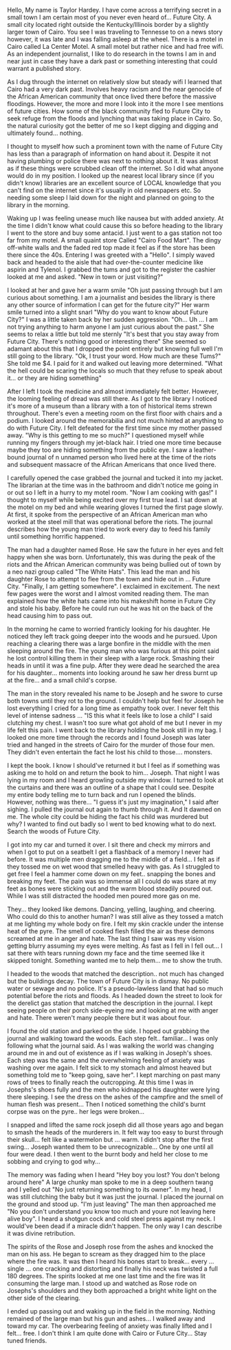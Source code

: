 Hello, My name is  Taylor Hardey. I have come across a terrifying secret in a small town I am certain most of you never even heard of... Future City. A small city located right outside the Kentucky/Illinois border by a slightly larger town of Cairo. You see I was traveling to Tennesse to on a news story however, it was late and I was falling asleep at the wheel. There is a motel in Cairo called La Center Motel. A small motel but rather nice and had free wifi. As an independent journalist, I like to do research in the towns I am in and near just in case they have a dark past or something interesting that could warrant a published story.

As I dug through the internet on relatively slow but steady wifi I learned that Cairo had a very dark past. Involves heavy racism and the near genocide of the African American community that once lived there before the massive floodings. However, the more and more  I look into it the more I see mentions of future cities. How some of the black community fled to Future City to seek refuge from the floods and lynching that was taking place in Cairo. So, the natural curiosity got the better of me so I kept digging and digging and ultimately found... nothing.

I thought to myself how such a prominent town with the name of Future City has less than a paragraph of information on hand about it. Despite it not having plumbing or police there was next to nothing about it. It was almost as if these things were scrubbed clean off the internet. So I did what anyone would do in my position. I looked up the nearest local library since (if you didn't know) libraries are an excellent source of LOCAL knowledge that you can't find on the internet since it's usually in old newspapers etc. So needing some sleep I laid down for the night and planned on going to the library in the morning.

Waking up I was feeling unease much like nausea but with added anxiety. At the time I didn't know what could cause this so before heading to the library I went to the store and buy some antacid. I just went to a gas station not too far from my motel. A small quaint store Called "Cairo Food Mart". The dingy off-white walls and the faded red top made it feel as if the store has been there since the 40s. Entering I was greeted with a "Hello". I simply waved back and headed to the aisle that had over-the-counter medicine like aspirin and Tylenol. I grabbed the tums and got to the register the cashier looked at me and asked. "New in town or just visiting?"

I looked at her and gave her a warm smile "Oh just passing through but I am curious about something. I am a journalist and besides the library is there any other source of information I can get for the future city?" Her warm smile turned into a slight snarl "Why do you want to know about Future City?" I was a little taken back by her sudden aggression. "Oh... Uh ... I am not trying anything to harm anyone I am just curious about the past." She seems to relax a little but told me sternly "It's best that you stay away from Future City. There's nothing good or interesting there" She seemed so adamant about this that I dropped the point entirely but knowing full well I'm still going to the library. "Ok, I trust your word. How much are these Tums?" She told me $4. I paid for it and walked out leaving more determined. "What the hell could be scaring the locals so much that they refuse to speak about it... or they are hiding something"

After I left I took the medicine and almost immediately felt better. However, the looming feeling of dread was still there. As I got to the library I noticed it's more of a museum than a library with a ton of historical items strewn throughout. There's even a meeting room on the first floor with chairs and a podium. I looked around the memorabilia and not much hinted at anything to do with Future City. I felt defeated for the first time since my mother passed away. "Why is this getting to me so much?" I questioned myself while running my fingers through my jet-black hair. I tried one more time because maybe they too are hiding something from the public eye. I saw a leather-bound journal of n unnamed person who lived here at the time of the riots and subsequent massacre of the African Americans that once lived there.

I carefully opened the case grabbed the journal and tucked it into my jacket. The librarian at the time was in the bathroom and didn't notice me going in or out so I left in a hurry to my motel room. "Now I am cooking with gas!" I thought to myself while being excited over my first true lead. I sat down at the motel on my bed and while wearing gloves I turned the first page slowly. At first, it spoke from the perspective of an African American man who worked at the steel mill that was operational before the riots. The journal describes how the young man tried to work every day to feed his family until something horrific happened.

The man had a daughter named Rose. He saw the future in her eyes and felt happy when she was born. Unfortunately, this was during the peak of the riots and the African American community was being bullied out of town by a neo nazi group called "The White Hats". This lead the man and his daughter Rose to attempt to flee from the town and hide out in ... Future City. "Finally, I am getting somewhere". I exclaimed in excitement. The next few pages were the worst and I almost vomited reading them. The man explained how the white hats came into his makeshift home in Future City and stole his baby. Before he could run out he was hit on the back of the head causing him to pass out.

In the morning he came to worried franticly looking for his daughter. He noticed they left track going deeper into the woods and he pursued. Upon reaching a clearing there was a large bonfire in the middle with the men sleeping around the fire. The young man who was furious at this point said he lost control killing them in their sleep with a large rock. Smashing their heads in until it was a fine pulp. After they were dead he searched the area for his daughter... moments into looking around he saw her dress burnt up at the fire... and a small child's corpse.

The man in the story revealed his name to be Joseph and he swore to curse both towns until they rot to the ground. I couldn't help but feel for Joseph he lost everything I cried for a long time as empathy took over. I never felt this level of intense sadness ... "IS this what it feels like to lose a child" I said clutching my chest. I wasn't too sure what got ahold of me but I never in my life felt this pain. I went back to the library holding the book still in my bag. I looked one more time through the records and I found Joseph was later tried and hanged in the streets of Cairo for the murder of those four men. They didn't even entertain the fact he lost his child to those.... monsters.

I kept the book.  I know I should've returned it but I feel as if something was asking me to hold on and return the book to him... Joseph. That night I was lying in my room and I heard growling outside my window. I turned to look at the curtains and there was an outline of a shape that I could see. Despite my entire body telling me to turn back and run I opened the blinds. However, nothing was there... "I guess it's just my imagination," I said after sighing. I pulled the journal out again to thumb through it. And It dawned on me. The whole city could be hiding the fact his child was murdered but why? I wanted to find out badly so I went to bed knowing what to do next. Search the woods of Future City.

I got into my car and turned it over. I sit there and check my mirrors and when I got to put on a seatbelt I get a flashback of a memory I never had before. It was multiple men dragging me to the middle of a field... I felt as if they tossed me on wet wood that smelled heavy with gas. As I struggled to get free I feel a hammer come down on my feet.. snapping the bones and breaking my feet. The pain was so immense all I could do was stare at my feet as bones were sticking out and the warm blood steadily poured out. While I was still distracted the hooded men poured more gas on me. 

They... they looked like demons. Dancing, yelling, laughing, and cheering. Who could do this to another human? I was still alive as they tossed a match at me lighting my whole body on fire. I felt my skin crackle under the intense heat of the pyre. The smell of cooked flesh filled the air as these demons screamed at me in anger and hate. The last thing I saw was my vision getting blurry assuming my eyes were melting. As fast as I fell in I fell out... I sat there with tears running down my face and the time seemed like it skipped tonight. Something wanted me to help them... me to show the truth. 

I headed to the woods that matched the description.. not much has changed but the buildings decay. The town of Future City is in dismay. No public water or sewage and no police. It's a pseudo-lawless land that had so much potential before the riots and floods. As I headed down the street to look for the derelict gas station that matched the description in the journal. I kept seeing people on their porch side-eyeing me and looking at me with anger and hate. There weren't many people there but it was about four. 

I found the old station and parked on the side. I hoped out grabbing the journal and walking toward the woods. Each step felt.. familiar... I was only following what the journal said. As I was walking the world was changing around me in and out of existence as if I was walking in Joseph's shoes. Each step was the same and the overwhelming feeling of anxiety was washing over me again. I felt sick to my stomach and almost heaved but something told me to "keep going, save her". I kept marching on past many rows of trees to finally reach the outcropping. At this time I was in Josephs's shoes fully and the men who kidnapped his daughter were lying there sleeping. I see the dress on the ashes of the campfire and the smell of human flesh was present... Then I noticed something the child's burnt corpse was on the pyre.. her legs were broken... 

I snapped and lifted the same rock joseph did all those years ago and began to smash the heads of the murderers in. It felt way too easy to burst through their skull... felt like a watermelon but ... warm. I didn't stop after the first swing... Joseph wanted them to be unrecognizable... One by one until all four were dead. I then went to the burnt body and held her close to me sobbing and crying to god why...

The memory was fading when I heard "Hey boy you lost? You don't belong around here" A large chunky man spoke to me in a deep southern twang and I yelled out "No just returning something to its owner". In my head, I was still clutching the baby but it was just the journal. I placed the journal on the ground and stood up. "I'm just leaving"  The man then approached me "No you don't understand you know too much and youre not leaving here alive boy". I heard a shotgun cock and cold steel press against my neck. I would've been dead if a miracle didn't happen. The only way I can describe it was divine retribution. 

The spirits of the Rose and Joseph rose from the ashes and knocked the man on his ass. He began to scream as they dragged him to the place where the fire was. It was then I heard his bones start to break... every ... single ... one cracking and distorting and finally his neck was twisted a full 180 degrees. The spirits looked at me one last time and the fire was lit consuming the large man. I stood up and watched as Rose rode on Josephs's shoulders and they both approached a bright white light on the other side of the clearing. 

I ended up passing out and waking up in the field in the morning. Nothing remained of the large man but his gun and ashes... I walked away and toward my car. The overbearing feeling of anxiety was finally lifted and I felt... free. I don't think I am quite done with Cairo or Future City... Stay tuned friends.